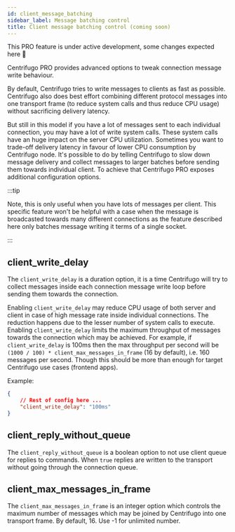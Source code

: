 ```yaml
---
id: client_message_batching
sidebar_label: Message batching control
title: Client message batching control (coming soon)
---
```


This PRO feature is under active development, some changes expected here 🚧

Centrifugo PRO provides advanced options to tweak connection message write behaviour.

By default, Centrifugo tries to write messages to clients as fast as possible. Centrifugo also does best effort combining different protocol messages into one transport frame (to reduce system calls and thus reduce CPU usage) without sacrificing delivery latency.

But still in this model if you have a lot of messages sent to each individual connection, you may have a lot of write system calls. These system calls have an huge impact on the server CPU utilization. Sometimes you want to trade-off delivery latency in favour of lower CPU consumption by Centrifugo node. It's possible to do by telling Centrifugo to slow down message delivery and collect messages to larger batches before sending them towards individual client. To achieve that Centrifugo PRO exposes additional configuration options.

:::tip

Note, this is only useful when you have lots of messages per client. This specific feature won't be helpful with a case when the message is broadcasted towards many different connections as the feature described here only batches message writing it terms of a single socket.

:::

## client_write_delay

The `client_write_delay` is a duration option, it is a time Centrifugo will try to collect messages inside each connection message write loop before sending them towards the connection.

Enabling `client_write_delay` may reduce CPU usage of both server and client in case of high message rate inside individual connections. The reduction happens due to the lesser number of system calls to execute. Enabling `client_write_delay` limits the maximum throughput of messages towards the connection which may be achieved. For example, if `client_write_delay` is 100ms then the max throughput per second will be `(1000 / 100) * client_max_messages_in_frame` (16 by default), i.e. 160 messages per second. Though this should be more than enough for target Centrifugo use cases (frontend apps).

Example:

```json title="config.json"
{
    // Rest of config here ...
    "client_write_delay": "100ms"
}
```

## client_reply_without_queue

The `client_reply_without_queue` is a boolean option to not use client queue for replies to commands. When `true` replies are written to the transport without going through the connection queue.

## client_max_messages_in_frame

The `client_max_messages_in_frame` is an integer option which controls the maximum number of messages which may be joined by Centrifugo into one transport frame. By default, 16. Use -1 for unlimited number.
